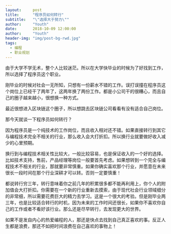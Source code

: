 ```yaml
---
layout:     post
title:      "程序员如何转行"
subtitle:   "\"选择大于努力\""  
author:     "Youth"
date:       2018-10-09 12:00:00
author:     "Youth"
header-img: "img/post-bg-rwd.jpg"
tags:
  - 编程
  - 职业规划
---
```


由于大学不学无术，整个人比较迷茫。所以在大学快毕业的时候为了好找到工作，所以选择了程序员这个职业。

刚毕业的时候对社会一无所知，只想有一份薪水不错的工作。误打误撞在程序员这个岗位上已经干了两年了，这两年换了两份工作。都是小公司干的很糟心，而且自己的圈子越来越小，很想换一种方式。

最近很想进入区块链这个圈子，所以想跳去区块链公司看看有没有适合自己岗位。

那今天就谈一下程序员如何转行？

因为程序员是一个纯技术的工作岗位，而且收入相对还不错。如果直接转行到其它与编程技术完全不相关的行业，那么收入会大打折扣。所以换行业就要做好收入减少的心里预期。

换行到与编程技术相关性比较大，一般比较容易，也是保证收入的一个好的选择。比如技术支持，售前，产品经理等岗位一般要首先考虑。如果想转到一个完全与编程技术不相关的行业，那就要非常慎重。如果你确实喜欢那个行业，并愿意在未来很长一段时间在那个行业深耕才可以转。否则一定要慎重！

都说转行穷三年，转行意味着你之前几年的积累很多都不能再利用上，你个人的附加值会大打折扣。你需要在一个新的行业重新去摸索，由于现代社会行业领域细分的非常细，所以需要花费巨大的精力去学习。这是一个很大的考验。但是刚毕业两三年，也是比较适合转行的时机，因为未来的工作时间还很长，如果你不喜欢你自己的工作或者不看好该行业。那么还是尽早转行，去发现更大的世界。

如果不是发自内心的热爱编程的人，那还是快点去找到自己真正喜欢的事。反正人生都是浪费，那还不如把时间浪费在自己喜欢的事物上！
